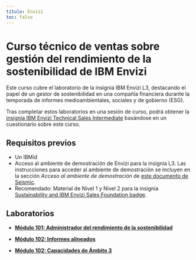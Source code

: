 ```yaml
---
título: Envizi
toc: falso
---
```


# Curso técnico de ventas sobre gestión del rendimiento de la sostenibilidad de IBM Envizi

Este curso cubre el laboratorio de la insignia IBM Envizi L3, destacando el papel de un gestor de sostenibilidad en una compañía financiera durante la temporada de informes medioambientales, sociales y de gobierno (ESG).

Tras completar estos laboratorios en una sesión de curso, podrá obtener la [insignia IBM Envizi Technical Sales Intermediate](https://www.credly.com/org/ibm/badge/ibm-envizi-technical-sales-intermediate) basándose en un cuestionario sobre este curso.

## Requisitos previos

- Un IBMid
- Acceso al ambiente de demostración de Envizi para la insignia L3. Las instrucciones para acceder al ambiente de demostración se incluyen en la sección _Acceso al ambiente de demostración_ de [este documento de Seismic](https://ibm.seismic.com/Link/Content/DCCfJQmGgMcBC8FH2WV8PR97jjbB).
- Recomendado: Material de Nivel 1 y Nivel 2 para la insignia [Sustainability and IBM Envizi Sales Foundation badge](https://www.credly.com/org/ibm/badge/sustainability-and-ibm-envizi-sales-foundation).

## Laboratorios

- **[Módulo 101: Administrador del rendimiento de la sostenibilidad](/envizi/101)**

- **[Módulo 102: Informes alineados](/envizi/102)**

- **[Módulo 102: Capacidades de Ámbito 3](/envizi/103)**
